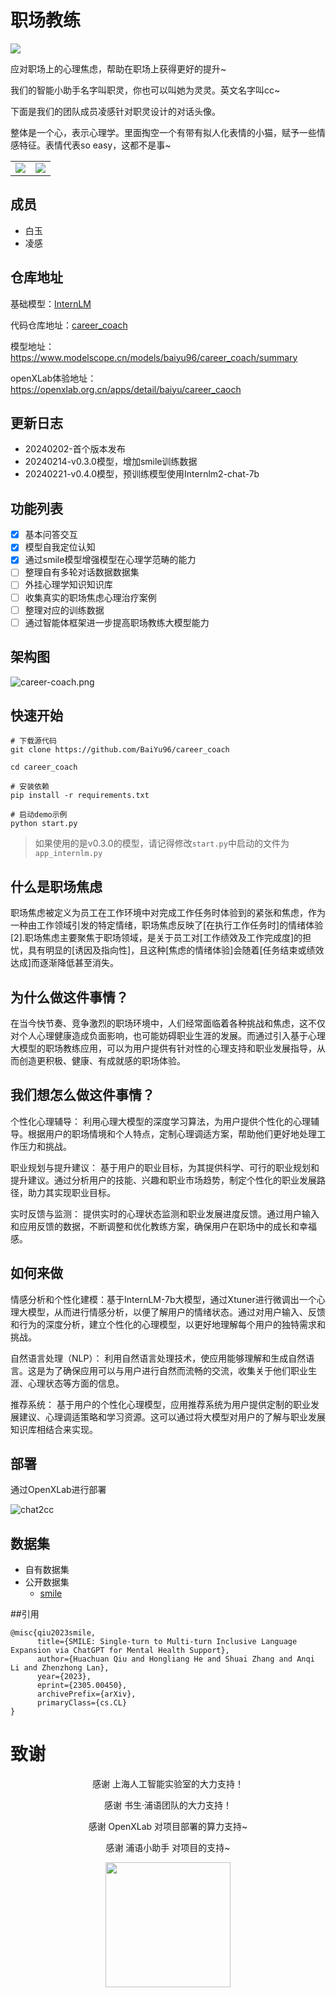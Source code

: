 # 职场教练

![](./assets/CareerCoach.jpg)

应对职场上的心理焦虑，帮助在职场上获得更好的提升~

我们的智能小助手名字叫职灵，你也可以叫她为灵灵。英文名字叫cc~

下面是我们的团队成员凌感针对职灵设计的对话头像。

整体是一个心，表示心理学。里面掏空一个有带有拟人化表情的小猫，赋予一些情感特征。表情代表so easy，这都不是事~

<html>
  <table style="margin-left: auto; margin-right: auto;">
    <tr>
      <td>
        <img src="./imgs/cc.png">
      </td>
      <td>
        <img src="./imgs/cc-2.png">
      </td>
    </tr>
  </table>
</html>




## 成员

- 白玉
- 凌感

## 仓库地址

基础模型：[InternLM](https://github.com/InternLM/InternLM/)

代码仓库地址：[career_coach](https://github.com/BaiYu96/career_coach)

模型地址：https://www.modelscope.cn/models/baiyu96/career_coach/summary

openXLab体验地址：https://openxlab.org.cn/apps/detail/baiyu/career_caoch

## 更新日志
* 20240202-首个版本发布
* 20240214-v0.3.0模型，增加smile训练数据
* 20240221-v0.4.0模型，预训练模型使用Internlm2-chat-7b
## 功能列表

* [x] 基本问答交互
* [x] 模型自我定位认知
* [x] 通过smile模型增强模型在心理学范畴的能力
* [ ] 整理自有多轮对话数据数据集
* [ ] 外挂心理学知识知识库
* [ ] 收集真实的职场焦虑心理治疗案例
* [ ] 整理对应的训练数据
* [ ] 通过智能体框架进一步提高职场教练大模型能力

## 架构图

![career-coach.png](./assets/career-coach.png)

## 快速开始

```
# 下载源代码
git clone https://github.com/BaiYu96/career_coach

cd career_coach

# 安装依赖
pip install -r requirements.txt

# 启动demo示例
python start.py
```

> 如果使用的是v0.3.0的模型，请记得修改`start.py`中启动的文件为`app_internlm.py`


## 什么是职场焦虑

职场焦虑被定义为员工在工作环境中对完成工作任务时体验到的紧张和焦虑，作为一种由工作领域引发的特定情绪，职场焦虑反映了[在执行工作任务时]的情绪体验[2].职场焦虑主要聚焦于职场领域，是关于员工对[工作绩效及工作完成度]的担忧，具有明显的[诱因及指向性]，且这种[焦虑的情绪体验]会随着[任务结束或绩效达成]而逐渐降低甚至消失。

## 为什么做这件事情？

在当今快节奏、竞争激烈的职场环境中，人们经常面临着各种挑战和焦虑，这不仅对个人心理健康造成负面影响，也可能妨碍职业生涯的发展。而通过引入基于心理大模型的职场教练应用，可以为用户提供有针对性的心理支持和职业发展指导，从而创造更积极、健康、有成就感的职场体验。

## 我们想怎么做这件事情？

个性化心理辅导： 利用心理大模型的深度学习算法，为用户提供个性化的心理辅导。根据用户的职场情境和个人特点，定制心理调适方案，帮助他们更好地处理工作压力和挑战。

职业规划与提升建议： 基于用户的职业目标，为其提供科学、可行的职业规划和提升建议。通过分析用户的技能、兴趣和职业市场趋势，制定个性化的职业发展路径，助力其实现职业目标。

实时反馈与监测： 提供实时的心理状态监测和职业发展进度反馈。通过用户输入和应用反馈的数据，不断调整和优化教练方案，确保用户在职场中的成长和幸福感。

## 如何来做

情感分析和个性化建模：基于InternLM-7b大模型，通过Xtuner进行微调出一个心理大模型，从而进行情感分析，以便了解用户的情绪状态。通过对用户输入、反馈和行为的深度分析，建立个性化的心理模型，以更好地理解每个用户的独特需求和挑战。

自然语言处理（NLP）： 利用自然语言处理技术，使应用能够理解和生成自然语言。这是为了确保应用可以与用户进行自然而流畅的交流，收集关于他们职业生涯、心理状态等方面的信息。

推荐系统： 基于用户的个性化心理模型，应用推荐系统为用户提供定制的职业发展建议、心理调适策略和学习资源。这可以通过将大模型对用户的了解与职业发展知识库相结合来实现。

## 部署

通过OpenXLab进行部署

![chat2cc](assets/chat2cc.png)

## 数据集
* 自有数据集
* 公开数据集
    * [smile](https://github.com/qiuhuachuan/smile)

##引用

```
@misc{qiu2023smile,
      title={SMILE: Single-turn to Multi-turn Inclusive Language Expansion via ChatGPT for Mental Health Support},
      author={Huachuan Qiu and Hongliang He and Shuai Zhang and Anqi Li and Zhenzhong Lan},
      year={2023},
      eprint={2305.00450},
      archivePrefix={arXiv},
      primaryClass={cs.CL}
}
```

# 致谢

<p align="center">
感谢 上海人工智能实验室的大力支持！
</p>

<p align="center">
感谢 书生·浦语团队的大力支持！
</p>

<p align="center">
感谢 OpenXLab 对项目部署的算力支持~
</p>

<p align="center">
感谢 浦语小助手 对项目的支持~
</p>

<div align="center">
<img src="assets/tks.png" width="200"/>
  <div>&nbsp;</div>
  <div align="center">
  </div>
</div>

